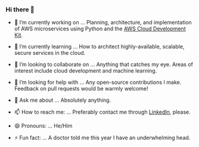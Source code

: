 ### Hi there 👋

- 🔭 I’m currently working on ...
Planning, architecture, and implementation of AWS microservices using Python and the [AWS Cloud Development Kit](https://docs.aws.amazon.com/cdk/latest/guide/home.html).

- 🌱 I’m currently learning ...
How to architect highly-available, scalable, secure services in the cloud.

- 👯 I’m looking to collaborate on ...
Anything that catches my eye. Areas of interest include cloud development and machine learning.

- 🤔 I’m looking for help with ...
Any open-source contributions I make. Feedback on pull requests would be warmly welcome!

- 💬 Ask me about ...
Absolutely anything.

- 📫 How to reach me: ...
Preferably contact me through [LinkedIn](https://www.linkedin.com/in/rossrhodes/), please.

- 😄 Pronouns: ...
He/Him

- ⚡ Fun fact: ...
A doctor told me this year I have an underwhelming head.
